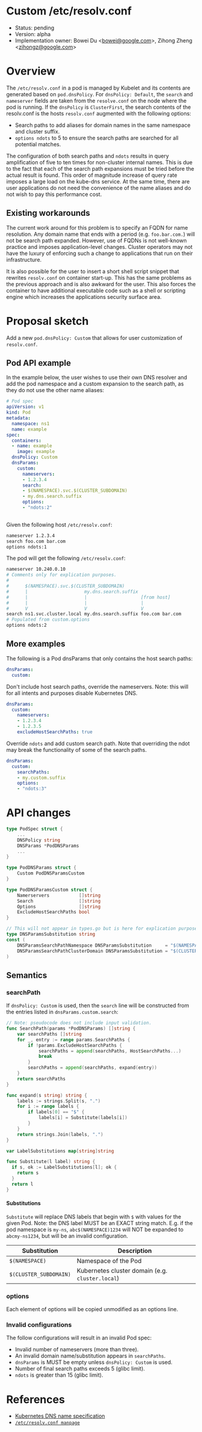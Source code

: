 # Custom /etc/resolv.conf

* Status: pending
* Version: alpha
* Implementation owner: Bowei Du <[bowei@google.com](mailto:bowei@google.com)>,
  Zihong Zheng <[zihongz@google.com](mailto:zihongz@google.com)>

# Overview

The `/etc/resolv.conf` in a pod is managed by Kubelet and its contents are
generated based on `pod.dnsPolicy`. For `dnsPolicy: Default`, the `search` and
`nameserver` fields are taken from the `resolve.conf` on the node where the pod
is running. If the `dnsPolicy` is `ClusterFirst`, the search contents of the
resolv.conf is the hosts `resolv.conf` augmented with the following options:

*   Search paths to add aliases for domain names in the same namespace and
    cluster suffix.
*   `options ndots` to 5 to ensure the search paths are searched for all
    potential matches.

The configuration of both search paths and `ndots` results in query
amplification of five to ten times for non-cluster internal names. This is due
to the fact that each of the search path expansions must be tried before the
actual result is found. This order of magnitude increase of query rate imposes a
large load on the kube-dns service. At the same time, there are user
applications do not need the convenience of the name aliases and do not wish to
pay this performance cost.


## Existing workarounds

The current work around for this problem is to specify an FQDN for name
resolution. Any domain name that ends with a period (e.g. `foo.bar.com.`) will
not be search path expanded. However, use of FQDNs is not well-known practice
and imposes application-level changes. Cluster operators may not have the luxury
of enforcing such a change to applications that run on their infrastructure.

It is also possible for the user to insert a short shell script snippet that
rewrites `resolv.conf` on container start-up. This has the same problems as the
previous approach and is also awkward for the user. This also forces the
container to have additional executable code such as a shell or scripting engine
which increases the applications security surface area.


# Proposal sketch

Add a new `pod.dnsPolicy: Custom` that allows for user customization of
`resolv.conf`.


## Pod API example

In the example below, the user wishes to use their own DNS resolver and add the
pod namespace and a custom expansion to the search path, as they do not use the
other name aliases:

```yaml
# Pod spec
apiVersion: v1
kind: Pod
metadata:
  namespace: ns1
  name: example
spec:
  containers:
  - name: example
    image: example
  dnsPolicy: Custom
  dnsParams:
    custom:
      nameservers:
      - 1.2.3.4
      search:
      - $(NAMESPACE).svc.$(CLUSTER_SUBDOMAIN)
      - my.dns.search.suffix
      options:
      - "ndots:2"
      
```

Given the following host `/etc/resolv.conf`:

```bash
nameserver 1.2.3.4
search foo.com bar.com
options ndots:1
```

The pod will get the following `/etc/resolv.conf`:

```bash
nameserver 10.240.0.10
# Comments only for explication purposes.
#
#      $(NAMESPACE).svc.$(CLUSTER_SUBDOMAIN)
#      |                     my.dns.search.suffix
#      |                     |                    [from host]
#      |                     |                    |
#      V                     V                    V
search ns1.svc.cluster.local my.dns.search.suffix foo.com bar.com
# Populated from custom.options
options ndots:2
```

## More examples

The following is a Pod dnsParams that only contains the host search paths:

```yaml
dnsParams:
  custom:
```

Don't include host search paths, override the nameservers. Note: this will for
all intents and purposes disable Kubernetes DNS.

```yaml
dnsParams:
  custom:
    nameservers:
    - 1.2.3.4
    - 1.2.3.5
    excludeHostSearchPaths: true
```

Override `ndots` and add custom search path. Note that overriding the ndot may
break the functionality of some of the search paths.

```yaml
dnsParams:
  custom:
    searchPaths:
    - my.custom.suffix
    options:
    - "ndots:3"
```

# API changes

```go
type PodSpec struct {
    ...
    DNSPolicy string
    DNSParams *PodDNSParams
    ...
}

type PodDNSParams struct {
    Custom PodDNSParamsCustom
}

type PodDNSParamsCustom struct {
    Namerservers           []string
    Search                 []string
    Options                []string
    ExcludeHostSearchPaths bool
}

// This will not appear in types.go but is here for explication purposes.
type DNSParamsSubstitution string
const (
    DNSParamsSearchPathNamespace DNSParamsSubstitution     = "$(NAMESPACE)"
    DNSParamsSearchPathClusterDomain DNSParamsSubstitution = "$(CLUSTER_SUBDOMAIN)"
)
```

## Semantics
### searchPath

If `dnsPolicy: Custom` is used, then the `search` line will be constructed from
the entries listed in `dnsParams.custom.search`:

```go
// Note: pseudocode does not include input validation.
func SearchPath(params *PodDNSParams) []string {
	var searchPaths []string
	for _, entry := range params.SearchPaths {
		if !params.ExcludeHostSearchPaths {
			searchPaths = append(searchPaths, HostSearchPaths...)
			break
		}
		searchPaths = append(searchPaths, expand(entry))
	}
	return searchPaths
}

func expand(s string) string {
	labels := strings.Split(s, ".")
	for i := range labels {
		if labels[0] == "$" {
			labels[i] = Substitute(labels[i])
		}
	}
	return strings.Join(labels, ".")
}

var LabelSubstitutions map[string]string

func Substitute(l label) string {
  if s, ok := LabelSubstitutions[l]; ok {
    return s
  }
  return l
}
```

#### Substitutions

`Substitute` will replace DNS labels that begin with `$` with values for the
given Pod. Note: the DNS label MUST be an EXACT string match. E.g. if the pod
namespace is `my-ns`, `abc$(NAMESPACE)1234` will NOT be expanded to
`abcmy-ns1234`, but will be an invalid configuration.

| Substitution | Description |
| ----   | ---- |
| `$(NAMESPACE)` | Namespace of the Pod |
| `$(CLUSTER_SUBDOMAIN)` | Kubernetes cluster domain (e.g. `cluster.local`) |

### options

Each element of options will be copied unmodified as an options line.

### Invalid configurations

The follow configurations will result in an invalid Pod spec:

* Invalid number of nameservers (more than three).
*  An invalid domain name/substitution appears in `searchPaths`.
*  `dnsParams` is MUST be empty unless `dnsPolicy: Custom` is used.
*   Number of final search paths exceeds 5 (glibc limit).
*  `ndots` is greater than 15 (glibc limit).

# References

*   [Kubernetes DNS name specification](https://github.com/kubernetes/dns/blob/master/docs/specification.md)
*   [`/etc/resolv.conf manpage`](http://manpages.ubuntu.com/manpages/zesty/man5/resolv.conf.5.html)
